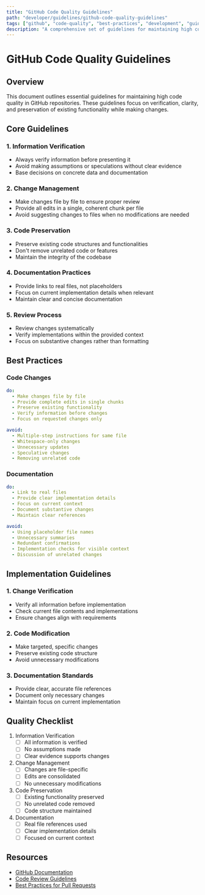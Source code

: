```yaml
---
title: "GitHub Code Quality Guidelines"
path: "developer/guidelines/github-code-quality-guidelines"
tags: ["github", "code-quality", "best-practices", "development", "guidelines"]
description: "A comprehensive set of guidelines for maintaining high code quality in GitHub repositories, focusing on verification, clarity, and preservation of existing functionality."
---
```


# GitHub Code Quality Guidelines

## Overview
This document outlines essential guidelines for maintaining high code quality in GitHub repositories. These guidelines focus on verification, clarity, and preservation of existing functionality while making changes.

## Core Guidelines

### 1. Information Verification
- Always verify information before presenting it
- Avoid making assumptions or speculations without clear evidence
- Base decisions on concrete data and documentation

### 2. Change Management
- Make changes file by file to ensure proper review
- Provide all edits in a single, coherent chunk per file
- Avoid suggesting changes to files when no modifications are needed

### 3. Code Preservation
- Preserve existing code structures and functionalities
- Don't remove unrelated code or features
- Maintain the integrity of the codebase

### 4. Documentation Practices
- Provide links to real files, not placeholders
- Focus on current implementation details when relevant
- Maintain clear and concise documentation

### 5. Review Process
- Review changes systematically
- Verify implementations within the provided context
- Focus on substantive changes rather than formatting

## Best Practices

### Code Changes
```yaml
do:
  - Make changes file by file
  - Provide complete edits in single chunks
  - Preserve existing functionality
  - Verify information before changes
  - Focus on requested changes only

avoid:
  - Multiple-step instructions for same file
  - Whitespace-only changes
  - Unnecessary updates
  - Speculative changes
  - Removing unrelated code
```

### Documentation
```yaml
do:
  - Link to real files
  - Provide clear implementation details
  - Focus on current context
  - Document substantive changes
  - Maintain clear references

avoid:
  - Using placeholder file names
  - Unnecessary summaries
  - Redundant confirmations
  - Implementation checks for visible context
  - Discussion of unrelated changes
```

## Implementation Guidelines

### 1. Change Verification
- Verify all information before implementation
- Check current file contents and implementations
- Ensure changes align with requirements

### 2. Code Modification
- Make targeted, specific changes
- Preserve existing code structure
- Avoid unnecessary modifications

### 3. Documentation Standards
- Provide clear, accurate file references
- Document only necessary changes
- Maintain focus on current implementation

## Quality Checklist

1. Information Verification
   - [ ] All information is verified
   - [ ] No assumptions made
   - [ ] Clear evidence supports changes

2. Change Management
   - [ ] Changes are file-specific
   - [ ] Edits are consolidated
   - [ ] No unnecessary modifications

3. Code Preservation
   - [ ] Existing functionality preserved
   - [ ] No unrelated code removed
   - [ ] Code structure maintained

4. Documentation
   - [ ] Real file references used
   - [ ] Clear implementation details
   - [ ] Focused on current context

## Resources
- [GitHub Documentation](https://docs.github.com)
- [Code Review Guidelines](https://docs.github.com/en/pull-requests/collaborating-with-pull-requests/reviewing-changes-in-pull-requests/about-pull-request-reviews)
- [Best Practices for Pull Requests](https://docs.github.com/en/pull-requests/collaborating-with-pull-requests/getting-started/best-practices-for-pull-requests) 